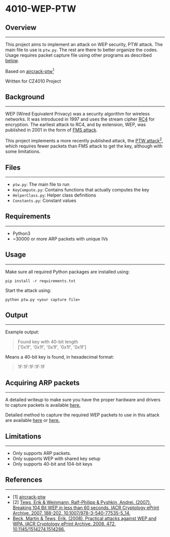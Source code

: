 # 4010-WEP-PTW
## Overview
___
This project aims to implement an attack on WEP security, PTW attack. The main file to use is `ptw.py`. The rest are there to better organize the codes.
Usage requires packet capture file using other programs as described [below](#acquiring-arp-packets).

Based on [aircrack-ptw<sup>1](#references)

Written for CZ4010 Project

## Background
___
WEP (Wired Equivalent Privacy) was a security algorithm for wireless networks. It was introduced in 1997 and uses the stream cipher [RC4](https://en.wikipedia.org/wiki/RC4 "RC4 Wikipedia")
for encryption. The earliest attack to RC4, and by extension, WEP, was published in 2001 in the form of [FMS attack](https://en.wikipedia.org/wiki/Fluhrer,_Mantin_and_Shamir_attack).

This project implements a more recently published attack, the [PTW attack<sup>2](#references), which requires fewer packets than FMS attack to get the key, although with some limitations.

## Files
___
- `ptw.py`: The main file to run
- `KeyCompute.py`: Contains functions that actually computes the key
- `HelperClass.py`: Helper class definitions
- `Constants.py`: Constant values

## Requirements
___

- Python3
- ~30000 or more ARP packets with unique IVs

## Usage
___
Make sure all required Python packages are installed using:

```
pip install -r requirements.txt
```
Start the attack using:

```
python ptw.py <your capture file>
```

## Output
___
Example output:
>Found key with 40-bit length\
>['0x1f', '0x1f', '0x1f', '0x1f', '0x1f']

Means a 40-bit key is found, in hexadecimal format:
>1F:1F:1F:1F:1F


## Acquiring ARP packets
___
A detailed writeup to make sure you have the proper hardware and drivers to capture packets is available [here.](https://www.aircrack-ng.org/doku.php?id=getting_started)

Detailed method to capture the required WEP packets to use in this attack are available 
[here](https://www.aircrack-ng.org/doku.php?id=arp-request_reinjection) or [here.](https://www.javatpoint.com/arp-request-replay-attack)

## Limitations
___
- Only supports ARP packets.
- Only supports WEP with shared key setup
- Only supports 40-bit and 104-bit keys

## References
___
- [1] [aircrack-ptw](https://web.archive.org/web/20110610115301/http://www.cdc.informatik.tu-darmstadt.de/aircrack-ptw/)
- [2] [Tews, Erik & Weinmann, Ralf-Philipp & Pyshkin, Andrei. (2007). Breaking 104 Bit WEP in less than 60 seconds. IACR Cryptology ePrint Archive. 2007. 188-202. 10.1007/978-3-540-77535-5_14.](https://eprint.iacr.org/2007/120.pdf) 
- [Beck, Martin & Tews, Erik. (2008). Practical attacks against WEP and WPA. IACR Cryptology ePrint Archive. 2008. 472. 10.1145/1514274.1514286.](https://eprint.iacr.org/2008/472.pdf)

